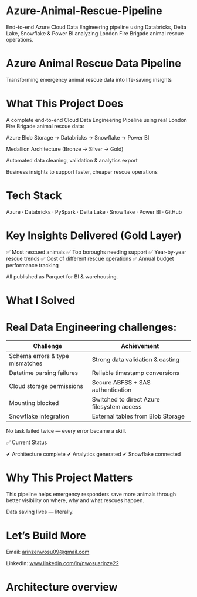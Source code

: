 # Azure-Animal-Rescue-Pipeline
End-to-end Azure Cloud Data Engineering pipeline using Databricks, Delta Lake, Snowflake &amp; Power BI analyzing London Fire Brigade animal rescue operations.


# Azure Animal Rescue Data Pipeline

Transforming emergency animal rescue data into life-saving insights

# What This Project Does

A complete end-to-end Cloud Data Engineering Pipeline using real London Fire Brigade animal rescue data:

Azure Blob Storage → Databricks → Snowflake → Power BI

Medallion Architecture (Bronze → Silver → Gold)

Automated data cleaning, validation & analytics export

Business insights to support faster, cheaper rescue operations

# Tech Stack


Azure · Databricks · PySpark · Delta Lake · Snowflake · Power BI · GitHub

# Key Insights Delivered (Gold Layer)

✅ Most rescued animals
✅ Top boroughs needing support
✅ Year-by-year rescue trends
✅ Cost of different rescue operations
✅ Annual budget performance tracking

All published as Parquet for BI & warehousing.

# What I Solved

 # Real Data Engineering challenges:

| Challenge                       | Achievement                                |
| ------------------------------- | ------------------------------------------ |
| Schema errors & type mismatches | Strong data validation & casting           |
| Datetime parsing failures       | Reliable timestamp conversions             |
| Cloud storage permissions       | Secure ABFSS + SAS authentication          |
| Mounting blocked                | Switched to direct Azure filesystem access |
| Snowflake integration           | External tables from Blob Storage          |

No task failed twice — every error became a skill.

✅ Current Status

✔ Architecture complete
✔ Analytics generated
✔ Snowflake connected


# Why This Project Matters

This pipeline helps emergency responders save more animals
through better visibility on where, why and what rescues happen.

Data saving lives — literally.

# Let’s Build More

Email: arinzenwosu09@gmail.com

LinkedIn: www.linkedin.com/in/nwosuarinze22




# Architecture overview



